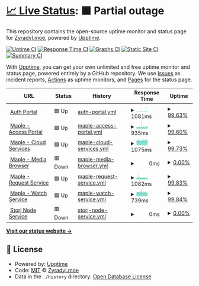 # [📈 Live Status](https://status.zyradyl.moe): <!--live status--> **🟧 Partial outage**

This repository contains the open-source uptime monitor and status page for [Zyradyl.moe](https://zyradyl.moe), powered by [Upptime](https://github.com/upptime/upptime).

[![Uptime CI](https://github.com/zyradyl-moe/status-page/workflows/Uptime%20CI/badge.svg)](https://github.com/zyradyl-moe/status-page/actions?query=workflow%3A%22Uptime+CI%22)
[![Response Time CI](https://github.com/zyradyl-moe/status-page/workflows/Response%20Time%20CI/badge.svg)](https://github.com/zyradyl-moe/status-page/actions?query=workflow%3A%22Response+Time+CI%22)
[![Graphs CI](https://github.com/zyradyl-moe/status-page/workflows/Graphs%20CI/badge.svg)](https://github.com/zyradyl-moe/status-page/actions?query=workflow%3A%22Graphs+CI%22)
[![Static Site CI](https://github.com/zyradyl-moe/status-page/workflows/Static%20Site%20CI/badge.svg)](https://github.com/zyradyl-moe/status-page/actions?query=workflow%3A%22Static+Site+CI%22)
[![Summary CI](https://github.com/zyradyl-moe/status-page/workflows/Summary%20CI/badge.svg)](https://github.com/zyradyl-moe/status-page/actions?query=workflow%3A%22Summary+CI%22)

With [Upptime](https://upptime.js.org), you can get your own unlimited and free uptime monitor and status page, powered entirely by a GitHub repository. We use [Issues](https://github.com/zyradyl-moe/status-page/issues) as incident reports, [Actions](https://github.com/zyradyl-moe/status-page/actions) as uptime monitors, and [Pages](https://status.zyradyl.moe) for the status page.

<!--start: status pages-->
<!-- This summary is generated by Upptime (https://github.com/upptime/upptime) -->
<!-- Do not edit this manually, your changes will be overwritten -->
<!-- prettier-ignore -->
| URL | Status | History | Response Time | Uptime |
| --- | ------ | ------- | ------------- | ------ |
| <img alt="" src="https://www.authelia.com/favicon.ico" height="13"> [Auth Portal](https://auth.zyradyl.moe) | 🟩 Up | [auth-portal.yml](https://github.com/zyradyl-moe/status.zyradyl.moe/commits/HEAD/history/auth-portal.yml) | <details><summary><img alt="Response time graph" src="./graphs/auth-portal/response-time-week.png" height="20"> 1081ms</summary><br><a href="https://status.zyradyl.moe/history/auth-portal"><img alt="Response time 1440" src="https://img.shields.io/endpoint?url=https%3A%2F%2Fraw.githubusercontent.com%2Fzyradyl-moe%2Fstatus.zyradyl.moe%2FHEAD%2Fapi%2Fauth-portal%2Fresponse-time.json"></a><br><a href="https://status.zyradyl.moe/history/auth-portal"><img alt="24-hour response time 767" src="https://img.shields.io/endpoint?url=https%3A%2F%2Fraw.githubusercontent.com%2Fzyradyl-moe%2Fstatus.zyradyl.moe%2FHEAD%2Fapi%2Fauth-portal%2Fresponse-time-day.json"></a><br><a href="https://status.zyradyl.moe/history/auth-portal"><img alt="7-day response time 1081" src="https://img.shields.io/endpoint?url=https%3A%2F%2Fraw.githubusercontent.com%2Fzyradyl-moe%2Fstatus.zyradyl.moe%2FHEAD%2Fapi%2Fauth-portal%2Fresponse-time-week.json"></a><br><a href="https://status.zyradyl.moe/history/auth-portal"><img alt="30-day response time 909" src="https://img.shields.io/endpoint?url=https%3A%2F%2Fraw.githubusercontent.com%2Fzyradyl-moe%2Fstatus.zyradyl.moe%2FHEAD%2Fapi%2Fauth-portal%2Fresponse-time-month.json"></a><br><a href="https://status.zyradyl.moe/history/auth-portal"><img alt="1-year response time 1440" src="https://img.shields.io/endpoint?url=https%3A%2F%2Fraw.githubusercontent.com%2Fzyradyl-moe%2Fstatus.zyradyl.moe%2FHEAD%2Fapi%2Fauth-portal%2Fresponse-time-year.json"></a></details> | <details><summary><a href="https://status.zyradyl.moe/history/auth-portal">99.63%</a></summary><a href="https://status.zyradyl.moe/history/auth-portal"><img alt="All-time uptime 95.42%" src="https://img.shields.io/endpoint?url=https%3A%2F%2Fraw.githubusercontent.com%2Fzyradyl-moe%2Fstatus.zyradyl.moe%2FHEAD%2Fapi%2Fauth-portal%2Fuptime.json"></a><br><a href="https://status.zyradyl.moe/history/auth-portal"><img alt="24-hour uptime 100.00%" src="https://img.shields.io/endpoint?url=https%3A%2F%2Fraw.githubusercontent.com%2Fzyradyl-moe%2Fstatus.zyradyl.moe%2FHEAD%2Fapi%2Fauth-portal%2Fuptime-day.json"></a><br><a href="https://status.zyradyl.moe/history/auth-portal"><img alt="7-day uptime 99.63%" src="https://img.shields.io/endpoint?url=https%3A%2F%2Fraw.githubusercontent.com%2Fzyradyl-moe%2Fstatus.zyradyl.moe%2FHEAD%2Fapi%2Fauth-portal%2Fuptime-week.json"></a><br><a href="https://status.zyradyl.moe/history/auth-portal"><img alt="30-day uptime 99.54%" src="https://img.shields.io/endpoint?url=https%3A%2F%2Fraw.githubusercontent.com%2Fzyradyl-moe%2Fstatus.zyradyl.moe%2FHEAD%2Fapi%2Fauth-portal%2Fuptime-month.json"></a><br><a href="https://status.zyradyl.moe/history/auth-portal"><img alt="1-year uptime 95.42%" src="https://img.shields.io/endpoint?url=https%3A%2F%2Fraw.githubusercontent.com%2Fzyradyl-moe%2Fstatus.zyradyl.moe%2FHEAD%2Fapi%2Fauth-portal%2Fuptime-year.json"></a></details>
| <img alt="" src="https://zyradyl.moe/images/icons/favicon-32x32.png" height="13"> [Maple - Access Portal](https://maple.zyradyl.moe) | 🟩 Up | [maple-access-portal.yml](https://github.com/zyradyl-moe/status.zyradyl.moe/commits/HEAD/history/maple-access-portal.yml) | <details><summary><img alt="Response time graph" src="./graphs/maple-access-portal/response-time-week.png" height="20"> 935ms</summary><br><a href="https://status.zyradyl.moe/history/maple-access-portal"><img alt="Response time 1540" src="https://img.shields.io/endpoint?url=https%3A%2F%2Fraw.githubusercontent.com%2Fzyradyl-moe%2Fstatus.zyradyl.moe%2FHEAD%2Fapi%2Fmaple-access-portal%2Fresponse-time.json"></a><br><a href="https://status.zyradyl.moe/history/maple-access-portal"><img alt="24-hour response time 1134" src="https://img.shields.io/endpoint?url=https%3A%2F%2Fraw.githubusercontent.com%2Fzyradyl-moe%2Fstatus.zyradyl.moe%2FHEAD%2Fapi%2Fmaple-access-portal%2Fresponse-time-day.json"></a><br><a href="https://status.zyradyl.moe/history/maple-access-portal"><img alt="7-day response time 935" src="https://img.shields.io/endpoint?url=https%3A%2F%2Fraw.githubusercontent.com%2Fzyradyl-moe%2Fstatus.zyradyl.moe%2FHEAD%2Fapi%2Fmaple-access-portal%2Fresponse-time-week.json"></a><br><a href="https://status.zyradyl.moe/history/maple-access-portal"><img alt="30-day response time 910" src="https://img.shields.io/endpoint?url=https%3A%2F%2Fraw.githubusercontent.com%2Fzyradyl-moe%2Fstatus.zyradyl.moe%2FHEAD%2Fapi%2Fmaple-access-portal%2Fresponse-time-month.json"></a><br><a href="https://status.zyradyl.moe/history/maple-access-portal"><img alt="1-year response time 1540" src="https://img.shields.io/endpoint?url=https%3A%2F%2Fraw.githubusercontent.com%2Fzyradyl-moe%2Fstatus.zyradyl.moe%2FHEAD%2Fapi%2Fmaple-access-portal%2Fresponse-time-year.json"></a></details> | <details><summary><a href="https://status.zyradyl.moe/history/maple-access-portal">99.60%</a></summary><a href="https://status.zyradyl.moe/history/maple-access-portal"><img alt="All-time uptime 88.02%" src="https://img.shields.io/endpoint?url=https%3A%2F%2Fraw.githubusercontent.com%2Fzyradyl-moe%2Fstatus.zyradyl.moe%2FHEAD%2Fapi%2Fmaple-access-portal%2Fuptime.json"></a><br><a href="https://status.zyradyl.moe/history/maple-access-portal"><img alt="24-hour uptime 100.00%" src="https://img.shields.io/endpoint?url=https%3A%2F%2Fraw.githubusercontent.com%2Fzyradyl-moe%2Fstatus.zyradyl.moe%2FHEAD%2Fapi%2Fmaple-access-portal%2Fuptime-day.json"></a><br><a href="https://status.zyradyl.moe/history/maple-access-portal"><img alt="7-day uptime 99.60%" src="https://img.shields.io/endpoint?url=https%3A%2F%2Fraw.githubusercontent.com%2Fzyradyl-moe%2Fstatus.zyradyl.moe%2FHEAD%2Fapi%2Fmaple-access-portal%2Fuptime-week.json"></a><br><a href="https://status.zyradyl.moe/history/maple-access-portal"><img alt="30-day uptime 99.58%" src="https://img.shields.io/endpoint?url=https%3A%2F%2Fraw.githubusercontent.com%2Fzyradyl-moe%2Fstatus.zyradyl.moe%2FHEAD%2Fapi%2Fmaple-access-portal%2Fuptime-month.json"></a><br><a href="https://status.zyradyl.moe/history/maple-access-portal"><img alt="1-year uptime 88.02%" src="https://img.shields.io/endpoint?url=https%3A%2F%2Fraw.githubusercontent.com%2Fzyradyl-moe%2Fstatus.zyradyl.moe%2FHEAD%2Fapi%2Fmaple-access-portal%2Fuptime-year.json"></a></details>
| <img alt="" src="https://www.seafile.com/media/img/favicon.png" height="13"> [Maple - Cloud Services](https://files.zyradyl.moe) | 🟩 Up | [maple-cloud-services.yml](https://github.com/zyradyl-moe/status.zyradyl.moe/commits/HEAD/history/maple-cloud-services.yml) | <details><summary><img alt="Response time graph" src="./graphs/maple-cloud-services/response-time-week.png" height="20"> 1075ms</summary><br><a href="https://status.zyradyl.moe/history/maple-cloud-services"><img alt="Response time 1620" src="https://img.shields.io/endpoint?url=https%3A%2F%2Fraw.githubusercontent.com%2Fzyradyl-moe%2Fstatus.zyradyl.moe%2FHEAD%2Fapi%2Fmaple-cloud-services%2Fresponse-time.json"></a><br><a href="https://status.zyradyl.moe/history/maple-cloud-services"><img alt="24-hour response time 1121" src="https://img.shields.io/endpoint?url=https%3A%2F%2Fraw.githubusercontent.com%2Fzyradyl-moe%2Fstatus.zyradyl.moe%2FHEAD%2Fapi%2Fmaple-cloud-services%2Fresponse-time-day.json"></a><br><a href="https://status.zyradyl.moe/history/maple-cloud-services"><img alt="7-day response time 1075" src="https://img.shields.io/endpoint?url=https%3A%2F%2Fraw.githubusercontent.com%2Fzyradyl-moe%2Fstatus.zyradyl.moe%2FHEAD%2Fapi%2Fmaple-cloud-services%2Fresponse-time-week.json"></a><br><a href="https://status.zyradyl.moe/history/maple-cloud-services"><img alt="30-day response time 1078" src="https://img.shields.io/endpoint?url=https%3A%2F%2Fraw.githubusercontent.com%2Fzyradyl-moe%2Fstatus.zyradyl.moe%2FHEAD%2Fapi%2Fmaple-cloud-services%2Fresponse-time-month.json"></a><br><a href="https://status.zyradyl.moe/history/maple-cloud-services"><img alt="1-year response time 1620" src="https://img.shields.io/endpoint?url=https%3A%2F%2Fraw.githubusercontent.com%2Fzyradyl-moe%2Fstatus.zyradyl.moe%2FHEAD%2Fapi%2Fmaple-cloud-services%2Fresponse-time-year.json"></a></details> | <details><summary><a href="https://status.zyradyl.moe/history/maple-cloud-services">99.73%</a></summary><a href="https://status.zyradyl.moe/history/maple-cloud-services"><img alt="All-time uptime 89.01%" src="https://img.shields.io/endpoint?url=https%3A%2F%2Fraw.githubusercontent.com%2Fzyradyl-moe%2Fstatus.zyradyl.moe%2FHEAD%2Fapi%2Fmaple-cloud-services%2Fuptime.json"></a><br><a href="https://status.zyradyl.moe/history/maple-cloud-services"><img alt="24-hour uptime 100.00%" src="https://img.shields.io/endpoint?url=https%3A%2F%2Fraw.githubusercontent.com%2Fzyradyl-moe%2Fstatus.zyradyl.moe%2FHEAD%2Fapi%2Fmaple-cloud-services%2Fuptime-day.json"></a><br><a href="https://status.zyradyl.moe/history/maple-cloud-services"><img alt="7-day uptime 99.73%" src="https://img.shields.io/endpoint?url=https%3A%2F%2Fraw.githubusercontent.com%2Fzyradyl-moe%2Fstatus.zyradyl.moe%2FHEAD%2Fapi%2Fmaple-cloud-services%2Fuptime-week.json"></a><br><a href="https://status.zyradyl.moe/history/maple-cloud-services"><img alt="30-day uptime 99.63%" src="https://img.shields.io/endpoint?url=https%3A%2F%2Fraw.githubusercontent.com%2Fzyradyl-moe%2Fstatus.zyradyl.moe%2FHEAD%2Fapi%2Fmaple-cloud-services%2Fuptime-month.json"></a><br><a href="https://status.zyradyl.moe/history/maple-cloud-services"><img alt="1-year uptime 89.01%" src="https://img.shields.io/endpoint?url=https%3A%2F%2Fraw.githubusercontent.com%2Fzyradyl-moe%2Fstatus.zyradyl.moe%2FHEAD%2Fapi%2Fmaple-cloud-services%2Fuptime-year.json"></a></details>
| <img alt="" src="https://3149836655-files.gitbook.io/~/files/v0/b/gitbook-legacy-files/o/spaces%2F-M8KDxOujDoPpJyJJ5_i%2Favatar-1590579241040.png?generation=1590579241552005&alt=media" height="13"> [Maple - Media Browser](https://browse.zyradyl.moe) | 🟥 Down | [maple-media-browser.yml](https://github.com/zyradyl-moe/status.zyradyl.moe/commits/HEAD/history/maple-media-browser.yml) | <details><summary><img alt="Response time graph" src="./graphs/maple-media-browser/response-time-week.png" height="20"> 0ms</summary><br><a href="https://status.zyradyl.moe/history/maple-media-browser"><img alt="Response time 1101" src="https://img.shields.io/endpoint?url=https%3A%2F%2Fraw.githubusercontent.com%2Fzyradyl-moe%2Fstatus.zyradyl.moe%2FHEAD%2Fapi%2Fmaple-media-browser%2Fresponse-time.json"></a><br><a href="https://status.zyradyl.moe/history/maple-media-browser"><img alt="24-hour response time 0" src="https://img.shields.io/endpoint?url=https%3A%2F%2Fraw.githubusercontent.com%2Fzyradyl-moe%2Fstatus.zyradyl.moe%2FHEAD%2Fapi%2Fmaple-media-browser%2Fresponse-time-day.json"></a><br><a href="https://status.zyradyl.moe/history/maple-media-browser"><img alt="7-day response time 0" src="https://img.shields.io/endpoint?url=https%3A%2F%2Fraw.githubusercontent.com%2Fzyradyl-moe%2Fstatus.zyradyl.moe%2FHEAD%2Fapi%2Fmaple-media-browser%2Fresponse-time-week.json"></a><br><a href="https://status.zyradyl.moe/history/maple-media-browser"><img alt="30-day response time 0" src="https://img.shields.io/endpoint?url=https%3A%2F%2Fraw.githubusercontent.com%2Fzyradyl-moe%2Fstatus.zyradyl.moe%2FHEAD%2Fapi%2Fmaple-media-browser%2Fresponse-time-month.json"></a><br><a href="https://status.zyradyl.moe/history/maple-media-browser"><img alt="1-year response time 1101" src="https://img.shields.io/endpoint?url=https%3A%2F%2Fraw.githubusercontent.com%2Fzyradyl-moe%2Fstatus.zyradyl.moe%2FHEAD%2Fapi%2Fmaple-media-browser%2Fresponse-time-year.json"></a></details> | <details><summary><a href="https://status.zyradyl.moe/history/maple-media-browser">0.00%</a></summary><a href="https://status.zyradyl.moe/history/maple-media-browser"><img alt="All-time uptime 29.56%" src="https://img.shields.io/endpoint?url=https%3A%2F%2Fraw.githubusercontent.com%2Fzyradyl-moe%2Fstatus.zyradyl.moe%2FHEAD%2Fapi%2Fmaple-media-browser%2Fuptime.json"></a><br><a href="https://status.zyradyl.moe/history/maple-media-browser"><img alt="24-hour uptime 0.00%" src="https://img.shields.io/endpoint?url=https%3A%2F%2Fraw.githubusercontent.com%2Fzyradyl-moe%2Fstatus.zyradyl.moe%2FHEAD%2Fapi%2Fmaple-media-browser%2Fuptime-day.json"></a><br><a href="https://status.zyradyl.moe/history/maple-media-browser"><img alt="7-day uptime 0.00%" src="https://img.shields.io/endpoint?url=https%3A%2F%2Fraw.githubusercontent.com%2Fzyradyl-moe%2Fstatus.zyradyl.moe%2FHEAD%2Fapi%2Fmaple-media-browser%2Fuptime-week.json"></a><br><a href="https://status.zyradyl.moe/history/maple-media-browser"><img alt="30-day uptime 1.38%" src="https://img.shields.io/endpoint?url=https%3A%2F%2Fraw.githubusercontent.com%2Fzyradyl-moe%2Fstatus.zyradyl.moe%2FHEAD%2Fapi%2Fmaple-media-browser%2Fuptime-month.json"></a><br><a href="https://status.zyradyl.moe/history/maple-media-browser"><img alt="1-year uptime 29.56%" src="https://img.shields.io/endpoint?url=https%3A%2F%2Fraw.githubusercontent.com%2Fzyradyl-moe%2Fstatus.zyradyl.moe%2FHEAD%2Fapi%2Fmaple-media-browser%2Fuptime-year.json"></a></details>
| <img alt="" src="https://request.zyradyl.moe/favicon-32x32.png" height="13"> [Maple - Request Service](https://request.zyradyl.moe) | 🟩 Up | [maple-request-service.yml](https://github.com/zyradyl-moe/status.zyradyl.moe/commits/HEAD/history/maple-request-service.yml) | <details><summary><img alt="Response time graph" src="./graphs/maple-request-service/response-time-week.png" height="20"> 1082ms</summary><br><a href="https://status.zyradyl.moe/history/maple-request-service"><img alt="Response time 1724" src="https://img.shields.io/endpoint?url=https%3A%2F%2Fraw.githubusercontent.com%2Fzyradyl-moe%2Fstatus.zyradyl.moe%2FHEAD%2Fapi%2Fmaple-request-service%2Fresponse-time.json"></a><br><a href="https://status.zyradyl.moe/history/maple-request-service"><img alt="24-hour response time 1000" src="https://img.shields.io/endpoint?url=https%3A%2F%2Fraw.githubusercontent.com%2Fzyradyl-moe%2Fstatus.zyradyl.moe%2FHEAD%2Fapi%2Fmaple-request-service%2Fresponse-time-day.json"></a><br><a href="https://status.zyradyl.moe/history/maple-request-service"><img alt="7-day response time 1082" src="https://img.shields.io/endpoint?url=https%3A%2F%2Fraw.githubusercontent.com%2Fzyradyl-moe%2Fstatus.zyradyl.moe%2FHEAD%2Fapi%2Fmaple-request-service%2Fresponse-time-week.json"></a><br><a href="https://status.zyradyl.moe/history/maple-request-service"><img alt="30-day response time 1069" src="https://img.shields.io/endpoint?url=https%3A%2F%2Fraw.githubusercontent.com%2Fzyradyl-moe%2Fstatus.zyradyl.moe%2FHEAD%2Fapi%2Fmaple-request-service%2Fresponse-time-month.json"></a><br><a href="https://status.zyradyl.moe/history/maple-request-service"><img alt="1-year response time 1724" src="https://img.shields.io/endpoint?url=https%3A%2F%2Fraw.githubusercontent.com%2Fzyradyl-moe%2Fstatus.zyradyl.moe%2FHEAD%2Fapi%2Fmaple-request-service%2Fresponse-time-year.json"></a></details> | <details><summary><a href="https://status.zyradyl.moe/history/maple-request-service">99.83%</a></summary><a href="https://status.zyradyl.moe/history/maple-request-service"><img alt="All-time uptime 79.22%" src="https://img.shields.io/endpoint?url=https%3A%2F%2Fraw.githubusercontent.com%2Fzyradyl-moe%2Fstatus.zyradyl.moe%2FHEAD%2Fapi%2Fmaple-request-service%2Fuptime.json"></a><br><a href="https://status.zyradyl.moe/history/maple-request-service"><img alt="24-hour uptime 100.00%" src="https://img.shields.io/endpoint?url=https%3A%2F%2Fraw.githubusercontent.com%2Fzyradyl-moe%2Fstatus.zyradyl.moe%2FHEAD%2Fapi%2Fmaple-request-service%2Fuptime-day.json"></a><br><a href="https://status.zyradyl.moe/history/maple-request-service"><img alt="7-day uptime 99.83%" src="https://img.shields.io/endpoint?url=https%3A%2F%2Fraw.githubusercontent.com%2Fzyradyl-moe%2Fstatus.zyradyl.moe%2FHEAD%2Fapi%2Fmaple-request-service%2Fuptime-week.json"></a><br><a href="https://status.zyradyl.moe/history/maple-request-service"><img alt="30-day uptime 99.65%" src="https://img.shields.io/endpoint?url=https%3A%2F%2Fraw.githubusercontent.com%2Fzyradyl-moe%2Fstatus.zyradyl.moe%2FHEAD%2Fapi%2Fmaple-request-service%2Fuptime-month.json"></a><br><a href="https://status.zyradyl.moe/history/maple-request-service"><img alt="1-year uptime 79.22%" src="https://img.shields.io/endpoint?url=https%3A%2F%2Fraw.githubusercontent.com%2Fzyradyl-moe%2Fstatus.zyradyl.moe%2FHEAD%2Fapi%2Fmaple-request-service%2Fuptime-year.json"></a></details>
| <img alt="" src="https://jellyfin.org/images/favicon.ico" height="13"> [Maple - Watch Service](https://watch.zyradyl.moe) | 🟩 Up | [maple-watch-service.yml](https://github.com/zyradyl-moe/status.zyradyl.moe/commits/HEAD/history/maple-watch-service.yml) | <details><summary><img alt="Response time graph" src="./graphs/maple-watch-service/response-time-week.png" height="20"> 739ms</summary><br><a href="https://status.zyradyl.moe/history/maple-watch-service"><img alt="Response time 1443" src="https://img.shields.io/endpoint?url=https%3A%2F%2Fraw.githubusercontent.com%2Fzyradyl-moe%2Fstatus.zyradyl.moe%2FHEAD%2Fapi%2Fmaple-watch-service%2Fresponse-time.json"></a><br><a href="https://status.zyradyl.moe/history/maple-watch-service"><img alt="24-hour response time 732" src="https://img.shields.io/endpoint?url=https%3A%2F%2Fraw.githubusercontent.com%2Fzyradyl-moe%2Fstatus.zyradyl.moe%2FHEAD%2Fapi%2Fmaple-watch-service%2Fresponse-time-day.json"></a><br><a href="https://status.zyradyl.moe/history/maple-watch-service"><img alt="7-day response time 739" src="https://img.shields.io/endpoint?url=https%3A%2F%2Fraw.githubusercontent.com%2Fzyradyl-moe%2Fstatus.zyradyl.moe%2FHEAD%2Fapi%2Fmaple-watch-service%2Fresponse-time-week.json"></a><br><a href="https://status.zyradyl.moe/history/maple-watch-service"><img alt="30-day response time 737" src="https://img.shields.io/endpoint?url=https%3A%2F%2Fraw.githubusercontent.com%2Fzyradyl-moe%2Fstatus.zyradyl.moe%2FHEAD%2Fapi%2Fmaple-watch-service%2Fresponse-time-month.json"></a><br><a href="https://status.zyradyl.moe/history/maple-watch-service"><img alt="1-year response time 1443" src="https://img.shields.io/endpoint?url=https%3A%2F%2Fraw.githubusercontent.com%2Fzyradyl-moe%2Fstatus.zyradyl.moe%2FHEAD%2Fapi%2Fmaple-watch-service%2Fresponse-time-year.json"></a></details> | <details><summary><a href="https://status.zyradyl.moe/history/maple-watch-service">99.84%</a></summary><a href="https://status.zyradyl.moe/history/maple-watch-service"><img alt="All-time uptime 94.90%" src="https://img.shields.io/endpoint?url=https%3A%2F%2Fraw.githubusercontent.com%2Fzyradyl-moe%2Fstatus.zyradyl.moe%2FHEAD%2Fapi%2Fmaple-watch-service%2Fuptime.json"></a><br><a href="https://status.zyradyl.moe/history/maple-watch-service"><img alt="24-hour uptime 100.00%" src="https://img.shields.io/endpoint?url=https%3A%2F%2Fraw.githubusercontent.com%2Fzyradyl-moe%2Fstatus.zyradyl.moe%2FHEAD%2Fapi%2Fmaple-watch-service%2Fuptime-day.json"></a><br><a href="https://status.zyradyl.moe/history/maple-watch-service"><img alt="7-day uptime 99.84%" src="https://img.shields.io/endpoint?url=https%3A%2F%2Fraw.githubusercontent.com%2Fzyradyl-moe%2Fstatus.zyradyl.moe%2FHEAD%2Fapi%2Fmaple-watch-service%2Fuptime-week.json"></a><br><a href="https://status.zyradyl.moe/history/maple-watch-service"><img alt="30-day uptime 99.65%" src="https://img.shields.io/endpoint?url=https%3A%2F%2Fraw.githubusercontent.com%2Fzyradyl-moe%2Fstatus.zyradyl.moe%2FHEAD%2Fapi%2Fmaple-watch-service%2Fuptime-month.json"></a><br><a href="https://status.zyradyl.moe/history/maple-watch-service"><img alt="1-year uptime 94.90%" src="https://img.shields.io/endpoint?url=https%3A%2F%2Fraw.githubusercontent.com%2Fzyradyl-moe%2Fstatus.zyradyl.moe%2FHEAD%2Fapi%2Fmaple-watch-service%2Fuptime-year.json"></a></details>
| <img alt="" src="https://assets-global.website-files.com/602eda09fc78afc76e9706b6/607db1d3d1a195db98b50743_storj-favicon-32.png" height="13"> [Storj Node Service](storj.zyradyl.moe) | 🟥 Down | [storj-node-service.yml](https://github.com/zyradyl-moe/status.zyradyl.moe/commits/HEAD/history/storj-node-service.yml) | <details><summary><img alt="Response time graph" src="./graphs/storj-node-service/response-time-week.png" height="20"> 0ms</summary><br><a href="https://status.zyradyl.moe/history/storj-node-service"><img alt="Response time 226" src="https://img.shields.io/endpoint?url=https%3A%2F%2Fraw.githubusercontent.com%2Fzyradyl-moe%2Fstatus.zyradyl.moe%2FHEAD%2Fapi%2Fstorj-node-service%2Fresponse-time.json"></a><br><a href="https://status.zyradyl.moe/history/storj-node-service"><img alt="24-hour response time 0" src="https://img.shields.io/endpoint?url=https%3A%2F%2Fraw.githubusercontent.com%2Fzyradyl-moe%2Fstatus.zyradyl.moe%2FHEAD%2Fapi%2Fstorj-node-service%2Fresponse-time-day.json"></a><br><a href="https://status.zyradyl.moe/history/storj-node-service"><img alt="7-day response time 0" src="https://img.shields.io/endpoint?url=https%3A%2F%2Fraw.githubusercontent.com%2Fzyradyl-moe%2Fstatus.zyradyl.moe%2FHEAD%2Fapi%2Fstorj-node-service%2Fresponse-time-week.json"></a><br><a href="https://status.zyradyl.moe/history/storj-node-service"><img alt="30-day response time 0" src="https://img.shields.io/endpoint?url=https%3A%2F%2Fraw.githubusercontent.com%2Fzyradyl-moe%2Fstatus.zyradyl.moe%2FHEAD%2Fapi%2Fstorj-node-service%2Fresponse-time-month.json"></a><br><a href="https://status.zyradyl.moe/history/storj-node-service"><img alt="1-year response time 226" src="https://img.shields.io/endpoint?url=https%3A%2F%2Fraw.githubusercontent.com%2Fzyradyl-moe%2Fstatus.zyradyl.moe%2FHEAD%2Fapi%2Fstorj-node-service%2Fresponse-time-year.json"></a></details> | <details><summary><a href="https://status.zyradyl.moe/history/storj-node-service">0.00%</a></summary><a href="https://status.zyradyl.moe/history/storj-node-service"><img alt="All-time uptime 20.77%" src="https://img.shields.io/endpoint?url=https%3A%2F%2Fraw.githubusercontent.com%2Fzyradyl-moe%2Fstatus.zyradyl.moe%2FHEAD%2Fapi%2Fstorj-node-service%2Fuptime.json"></a><br><a href="https://status.zyradyl.moe/history/storj-node-service"><img alt="24-hour uptime 0.00%" src="https://img.shields.io/endpoint?url=https%3A%2F%2Fraw.githubusercontent.com%2Fzyradyl-moe%2Fstatus.zyradyl.moe%2FHEAD%2Fapi%2Fstorj-node-service%2Fuptime-day.json"></a><br><a href="https://status.zyradyl.moe/history/storj-node-service"><img alt="7-day uptime 0.00%" src="https://img.shields.io/endpoint?url=https%3A%2F%2Fraw.githubusercontent.com%2Fzyradyl-moe%2Fstatus.zyradyl.moe%2FHEAD%2Fapi%2Fstorj-node-service%2Fuptime-week.json"></a><br><a href="https://status.zyradyl.moe/history/storj-node-service"><img alt="30-day uptime 1.38%" src="https://img.shields.io/endpoint?url=https%3A%2F%2Fraw.githubusercontent.com%2Fzyradyl-moe%2Fstatus.zyradyl.moe%2FHEAD%2Fapi%2Fstorj-node-service%2Fuptime-month.json"></a><br><a href="https://status.zyradyl.moe/history/storj-node-service"><img alt="1-year uptime 20.77%" src="https://img.shields.io/endpoint?url=https%3A%2F%2Fraw.githubusercontent.com%2Fzyradyl-moe%2Fstatus.zyradyl.moe%2FHEAD%2Fapi%2Fstorj-node-service%2Fuptime-year.json"></a></details>

<!--end: status pages-->

[**Visit our status website →**](https://status.zyradyl.moe)

## 📄 License

- Powered by: [Upptime](https://github.com/upptime/upptime)
- Code: [MIT](./LICENSE) © [Zyradyl.moe](https://zyradyl.moe)
- Data in the `./history` directory: [Open Database License](https://opendatacommons.org/licenses/odbl/1-0/)
